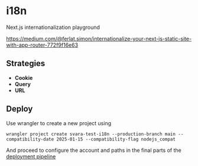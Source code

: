 # i18n

Next.js internationalization playground

https://medium.com/@ferlat.simon/internationalize-your-next-js-static-site-with-app-router-772f9f16e63

## Strategies

- **Cookie**
- **Query**
- **URL**

## Deploy

Use wrangler to create a new project using

```shell
wrangler project create svara-test-i18n --production-branch main --compatibility-date 2025-01-15 --compatibility-flag nodejs_compat
```

And proceed to configure the account and paths in the final parts of
the [deployment pipeline](.github/workflows/publish.yml) 
